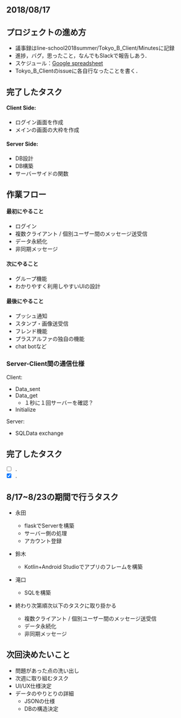 

## 2018/08/17

## プロジェクトの進め方
+ 議事録はline-school2018summer/Tokyo_B_Client/Minutesに記録
+ 進捗，バグ，思ったこと，なんでもSlackで報告しあう．
+ スケジュール：[Google spreadsheet](https://docs.google.com/spreadsheets/d/1ArUzXXyipl8atcFYRJ_uwFQcKMf-7VYzmrO3rJgKhJI/edit#gid=872762068)
+ Tokyo_B_Clientのissueに各自行なったことを書く．


## 完了したタスク

#### Client Side:
- ログイン画面を作成
- メインの画面の大枠を作成

#### Server Side:
- DB設計
- DB構築
- サーバーサイドの関数

## 作業フロー
#### 最初にやること
 + ログイン
 + 複数クライアント / 個別ユーザー間のメッセージ送受信
 + データ永続化
 + 非同期メッセージ
#### 次にやること
 + グループ機能
 + わかりやすく利用しやすいUIの設計
#### 最後にやること
 + プッシュ通知
 + スタンプ・画像送受信
 + フレンド機能
 + プラスアルファの独自の機能
  + chat botなど


### Server-Client間の通信仕様
Client:
+ Data_sent
+ Data_get
  + １秒に１回サーバーを確認？
+ Initialize

Server:
+ SQLData exchange

## 完了したタスク
- [ ] .
- [x] .

## 8/17~8/23の期間で行うタスク
+ 永田
  - flaskでServerを構築
  - サーバー側の処理
  - アカウント登録

+ 鈴木
  - Kotlin+Android Studioでアプリのフレームを構築
+ 滝口
  - SQLを構築

+ 終わり次第順次以下のタスクに取り掛かる
  - 複数クライアント / 個別ユーザー間のメッセージ送受信
  - データ永続化
  - 非同期メッセージ


## 次回決めたいこと
+ 問題があった点の洗い出し
+ 次週に取り組むタスク
+ UI/UX仕様決定
+ データのやりとりの詳細
  + JSONの仕様
  + DBの構造決定
